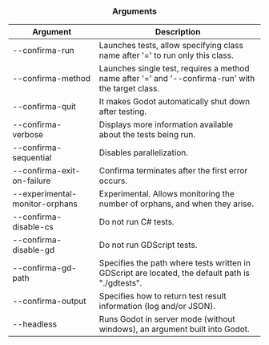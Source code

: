 <div align="center">
 <h3>Arguments</h1>
</div>

| Argument                       | Description                                                                                        |
| ------------------------------ | -------------------------------------------------------------------------------------------------- |
| --confirma-run                 | Launches tests, allow specifying class name after '=' to run only this class.                      |
| --confirma-method              | Launches single test, requires a method name after '=' and '--confirma-run' with the target class. |
| --confirma-quit                | It makes Godot automatically shut down after testing.                                              |
| --confirma-verbose             | Displays more information available about the tests being run.                                     |
| --confirma-sequential          | Disables parallelization.                                                                          |
| --confirma-exit-on-failure     | Confirma terminates after the first error occurs.                                                  |
| --experimental-monitor-orphans | Experimental. Allows monitoring the number of orphans, and when they arise.                        |
| --confirma-disable-cs          | Do not run C# tests.                                                                               |
| --confirma-disable-gd          | Do not run GDScript tests.                                                                         |
| --confirma-gd-path             | Specifies the path where tests written in GDScript are located, the default path is "./gdtests".   |
| --confirma-output              | Specifies how to return test result information (log and/or JSON).                                 |
| --headless                     | Runs Godot in server mode (without windows), an argument built into Godot.                         |
